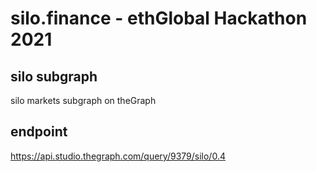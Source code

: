 # silo.finance - ethGlobal Hackathon 2021

## silo subgraph 

silo markets subgraph on theGraph

## endpoint
https://api.studio.thegraph.com/query/9379/silo/0.4

